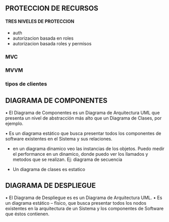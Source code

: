 ## PROTECCION DE RECURSOS   

#### TRES NIVELES DE PROTECCION

- auth
- autorizacion basada en roles
- autorizacion basada roles y permisos

### MVC

### MVVM


###  tipos de clientes

## DIAGRAMA DE COMPONENTES

• El Diagrama de Componentes es un Diagrama de Arquitectura UML que presenta un nivel de
abstracción más alto que un Diagrama de Clases, por ejemplo.

• Es un diagrama estático que busca presentar todos los componentes de software existentes en el
Sistema y sus relaciones.
- en un diagrama dinamico veo las instancias de los objetos. Puedo medir el performance en un dinamico, donde puedo ver los llamados y metodos que se realizan. Ej: diagrama de secuencia

- Un diagrama de clases es estatico

## DIAGRAMA DE DESPLIEGUE

• El Diagrama de Despliegue es es un Diagrama de Arquitectura UML.
• Es un diagrama estático – físico, que busca presentar todos los nodos existentes en la arquitectura de
un Sistema y los componentes de Software que éstos contienen.



